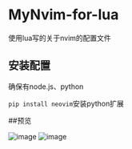# MyNvim-for-lua
使用lua写的关于nvim的配置文件

## 安装配置

确保有node.js、python

```pip install neovim```安装python扩展


##预览

![image](https://user-images.githubusercontent.com/42434762/180933865-8f63d266-5dcd-43d4-b605-16764dcc1acd.png)
![image](https://user-images.githubusercontent.com/42434762/180933925-805f9ec9-c5d7-40bb-adf0-09be44aabd4b.png)
